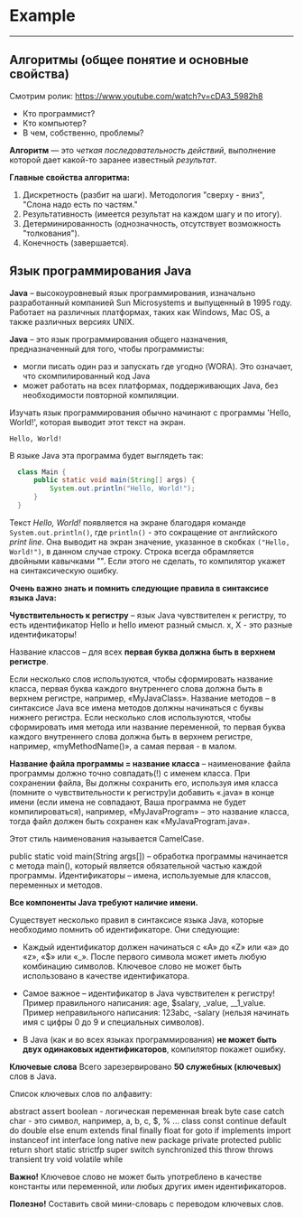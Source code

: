# Example



---------------------------------

## Алгоритмы (общее понятие и основные свойства)
Cмотрим ролик: https://www.youtube.com/watch?v=cDA3_5982h8 
- Кто программист?
- Кто компьютер?
- В чем, собственно, проблемы?

**Алгоритм** — это _четкая_ _последовательность_ _действий_, выполнение которой дает какой-то заранее
известный _результат_.

**Главные свойства алгоритма:**
1. Дискретность (разбит на шаги). 
Методология "сверху - вниз", "Слона надо есть по частям."
2. Результативность (имеется результат на каждом шагу и по итогу).
3. Детерминированность (однозначность, отсутствует возможность "толкования").
4. Конечность (завершается).

## Язык программирования Java

**Java** – высокоуровневый язык программирования, изначально разработанный компанией
Sun Microsystems и выпущенный в 1995 году.
Работает на различных платформах, таких как Windows, Mac OS,
а также различных версиях UNIX.

**Java** – это язык программирования общего назначения, предназначенный для того, чтобы программисты:
- могли писать один раз и запускать где угодно (WORA). 
Это означает, что скомпилированный код Java 
- может работать на всех платформах, поддерживающих Java, без необходимости повторной компиляции.

Изучать язык программирования обычно начинают с программы 'Hello, World!', которая выводит этот текст на экран.
```console
Hello, World!
```
В языке Java эта программа будет выглядеть так:
```java
  class Main { 
      public static void main(String[] args) {
          System.out.println("Hello, World!");
      }
  }
```

Текст *Hello, World!* появляется на экране благодаря команде 
`System.out.println()`,
где `println()` - это сокращение от английского *print line*. Она выводит на экран значение, указанное в скобках
`("Hello, World!")`, в данном случае строку. Строка всегда обрамляется двойными кавычками "". Если этого не сделать, то компилятор укажет на синтаксическую ошибку.

**Очень важно знать и помнить следующие правила в синтаксисе языка Java:**

**Чувствительность к регистру**
– язык Java чувствителен к регистру, то есть идентификатор Hello и hello имеют разный смысл.
x, X - это разные идентификаторы!

Название классов – для всех **первая буква должна быть в верхнем регистре**.

Если несколько слов используются, чтобы сформировать название класса, первая буква каждого внутреннего слова
должна быть в верхнем регистре, например, «MyJavaClass». 
Название методов – в синтаксисе Java все имена методов должны начинаться с буквы нижнего регистра. Если несколько слов используются, чтобы сформировать имя метода или название переменной, то
первая буква каждого внутреннего слова должна быть в верхнем регистре, например, «myMethodName()», а самая первая - в малом.

**Название файла программы = название класса**
– наименование файла программы должно точно совпадать(!) с именем класса.
При сохранении файла, Вы должны сохранить его, используя имя класса (помните о чувствительности к регистру)и добавить «.java» в конце имени (если имена не совпадают, Ваша программа не будет компилироваться), например,
«MyJavaProgram» – это название класса, тогда файл должен быть сохранен как «MyJavaProgram.java».

Этот стиль наименования называется CamelCase.

public static void main(String args[]) – обработка программы начинается с метода main(), который является обязательной частью каждой программы. Идентификаторы – имена, используемые для классов, переменных и методов.

**Все компоненты Java требуют наличие имени.**

Существует несколько правил в синтаксисе языка Java, которые необходимо помнить об идентификаторе.
Они следующие:
* Каждый идентификатор должен начинаться с «A» до «Z» или «a» до «z», «$» или «_».
После первого символа может иметь любую комбинацию символов. Ключевое слово не может быть использовано в качестве идентификатора.

* Самое важное – идентификатор в Java чувствителен к регистру!
Пример правильного написания: age, $salary, _value, __1_value. 
Пример неправильного написания: 123abc, -salary (нельзя начинать имя с цифры 0 до 9 и специальных символов).

* В Java (как и во всех языках программирования) **не может быть двух одинаковых идентификаторов**, компилятор покажет ошибку.

**Ключевые слова**
Всего зарезервировано **50 служебных (ключевых)** слов в Java.

Список ключевых слов по алфавиту:

abstract assert 
boolean - логическая переменная 
break byte case catch 
char - это символ, например, a, b, c, $, % ...
class const continue default do double else enum extends
final finally float for goto if implements import instanceof int interface long native new package private
protected public return short static strictfp super switch synchronized this throw throws transient try
void volatile while

**Важно!** Ключевое слово не может быть употреблено в качестве константы или переменной, или любых других
имен идентификаторов.

**Полезно!** Составить свой мини-словарь с переводом ключевых слов.